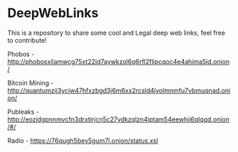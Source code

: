 # DeepWebLinks
This is a repository to share some cool and Legal deep web links, feel free to contribute! 


Phobos - http://phobosxilamwcg75xt22id7aywkzol6q6rfl2flipcqoc4e4ahima5id.onion/

Bitcoin Mining - http://quantumzij3ycjw47hfxzbgd3j6m6xx2rcsld4jyolmnmfu7vbmuqnad.onion/

Publeaks - http://eozjdgpnnmvcfn3drxtirjcn5c27ydkzqlzn4iptam54eewhji6qlqqd.onion/#/

Radio - https://76qugh5bey5gum7l.onion/status.xsl
